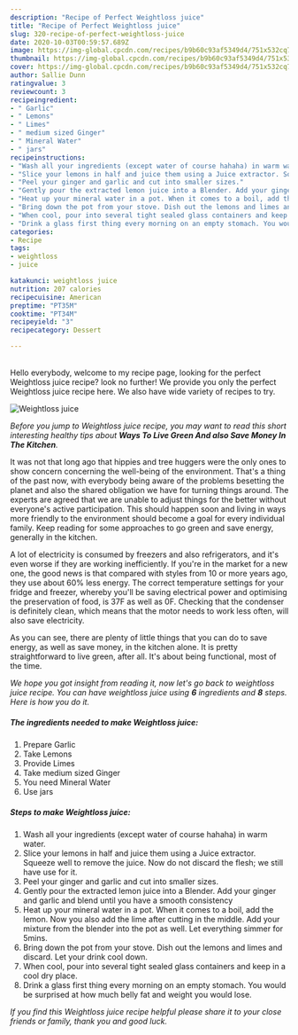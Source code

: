 ```yaml
---
description: "Recipe of Perfect Weightloss juice"
title: "Recipe of Perfect Weightloss juice"
slug: 320-recipe-of-perfect-weightloss-juice
date: 2020-10-03T00:59:57.689Z
image: https://img-global.cpcdn.com/recipes/b9b60c93af5349d4/751x532cq70/weightloss-juice-recipe-main-photo.jpg
thumbnail: https://img-global.cpcdn.com/recipes/b9b60c93af5349d4/751x532cq70/weightloss-juice-recipe-main-photo.jpg
cover: https://img-global.cpcdn.com/recipes/b9b60c93af5349d4/751x532cq70/weightloss-juice-recipe-main-photo.jpg
author: Sallie Dunn
ratingvalue: 3
reviewcount: 3
recipeingredient:
- " Garlic"
- " Lemons"
- " Limes"
- " medium sized Ginger"
- " Mineral Water"
- " jars"
recipeinstructions:
- "Wash all your ingredients (except water of course hahaha) in warm water."
- "Slice your lemons in half and juice them using a Juice extractor. Squeeze well to remove the juice. Now do not discard the flesh; we still have use for it."
- "Peel your ginger and garlic and cut into smaller sizes."
- "Gently pour the extracted lemon juice into a Blender. Add your ginger and garlic and blend until you have a smooth consistency"
- "Heat up your mineral water in a pot. When it comes to a boil, add the lemon. Now you also add the lime after cutting in the middle. Add your mixture from the blender into the pot as well. Let everything simmer for 5mins."
- "Bring down the pot from your stove. Dish out the lemons and limes and discard. Let your drink cool down."
- "When cool, pour into several tight sealed glass containers and keep in a cool dry place."
- "Drink a glass first thing every morning on an empty stomach. You would be surprised at how much belly fat and weight you would lose."
categories:
- Recipe
tags:
- weightloss
- juice

katakunci: weightloss juice 
nutrition: 207 calories
recipecuisine: American
preptime: "PT35M"
cooktime: "PT34M"
recipeyield: "3"
recipecategory: Dessert

---
```

<br>
Hello everybody, welcome to my recipe page, looking for the perfect Weightloss juice recipe? look no further! We provide you only the perfect Weightloss juice recipe here. We also have wide variety of recipes to try.
<br>


![Weightloss juice](https://img-global.cpcdn.com/recipes/b9b60c93af5349d4/751x532cq70/weightloss-juice-recipe-main-photo.jpg)

<i>Before you jump to Weightloss juice recipe, you may want to read this short interesting healthy tips about 
<strong>Ways To Live Green And also Save Money In The Kitchen</strong>.</i>
</br>

It was not that long ago that hippies and tree huggers were the only ones to show concern concerning the well-being of the environment. That's a thing of the past now, with everybody being aware of the problems besetting the planet and also the shared obligation we have for turning things around. The experts are agreed that we are unable to adjust things for the better without everyone's active participation. This should happen soon and living in ways more friendly to the environment should become a goal for every individual family. Keep reading for some approaches to go green and save energy, generally in the kitchen.

A lot of electricity is consumed by freezers and also refrigerators, and it's even worse if they are working inefficiently. If you're in the market for a new one, the good news is that compared with styles from 10 or more years ago, they use about 60% less energy. The correct temperature settings for your fridge and freezer, whereby you'll be saving electrical power and optimising the preservation of food, is 37F as well as 0F. Checking that the condenser is definitely clean, which means that the motor needs to work less often, will also save electricity.

As you can see, there are plenty of little things that you can do to save energy, as well as save money, in the kitchen alone. It is pretty straightforward to live green, after all. It's about being functional, most of the time.


<i>We hope you got insight from reading it, now let's go back to weightloss juice recipe. You can have weightloss juice using <strong>6</strong> ingredients and <strong>8</strong> steps. Here is how you do it.
</i>

##### The ingredients needed to make Weightloss juice:

1. Prepare  Garlic
1. Take  Lemons
1. Provide  Limes
1. Take  medium sized Ginger
1. You need  Mineral Water
1. Use  jars


##### Steps to make Weightloss juice:

1. Wash all your ingredients (except water of course hahaha) in warm water.
1. Slice your lemons in half and juice them using a Juice extractor. Squeeze well to remove the juice. Now do not discard the flesh; we still have use for it.
1. Peel your ginger and garlic and cut into smaller sizes.
1. Gently pour the extracted lemon juice into a Blender. Add your ginger and garlic and blend until you have a smooth consistency
1. Heat up your mineral water in a pot. When it comes to a boil, add the lemon. Now you also add the lime after cutting in the middle. Add your mixture from the blender into the pot as well. Let everything simmer for 5mins.
1. Bring down the pot from your stove. Dish out the lemons and limes and discard. Let your drink cool down.
1. When cool, pour into several tight sealed glass containers and keep in a cool dry place.
1. Drink a glass first thing every morning on an empty stomach. You would be surprised at how much belly fat and weight you would lose.


<i>If you find this Weightloss juice recipe helpful please share it to your close friends or family, thank you and good luck.</i>
